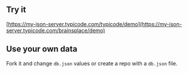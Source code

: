 ## Try it

[https://my-json-server.typicode.com/typicode/demo](https://my-json-server.typicode.com/brainsplace/demo)

## Use your own data

Fork it and change `db.json` values or create a repo with a `db.json` file.

